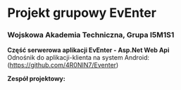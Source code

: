 # Projekt grupowy EvEnter

### Wojskowa Akademia Techniczna, Grupa I5M1S1

**Część serwerowa aplikacji EvEnter - Asp.Net Web Api**<br/>
Odnośnik do aplikacji-klienta na system Android: (https://github.com/4R0NIN7/Eventer)

**Zespół projektowy:**


